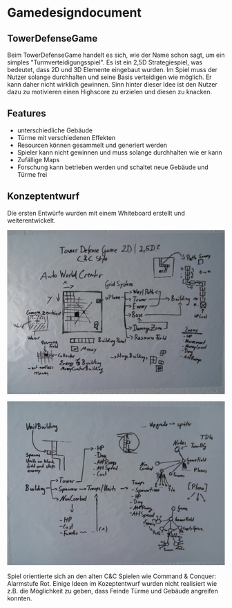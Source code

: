 # Gamedesigndocument
## TowerDefenseGame

Beim TowerDefenseGame handelt es sich, wie der Name schon sagt, um ein simples "Turmverteidigungsspiel".
Es ist ein 2,5D Strategiespiel, was bedeutet, dass 2D und 3D Elemente eingebaut wurden.
Im Spiel muss der Nutzer solange durchhalten und seine Basis verteidigen wie möglich. Er kann daher nicht wirklich gewinnen.
Sinn hinter dieser Idee ist den Nutzer dazu zu motivieren einen Highscore zu erzielen und diesen zu knacken.

## Features
* unterschiedliche Gebäude
* Türme mit verschiedenen Effekten
* Resourcen können gesammelt und generiert werden
* Spieler kann nicht gewinnen und muss solange durchhalten wie er kann
* Zufällige Maps
* Forschung kann betrieben werden und schaltet neue Gebäude und Türme frei

## Konzeptentwurf

Die ersten Entwürfe wurden mit einem Whiteboard erstellt und weiterentwickelt.

![Alt-Text](bild_1.jpg)

![Alt-Text](bild_2.jpg)

Spiel orientierte sich an den alten C&C Spielen wie Command & Conquer: Alarmstufe Rot.
Einige Ideen im Kozeptentwurf wurden nicht realisiert wie z.B. die Möglichkeit zu geben, dass Feinde Türme und Gebäude angreifen konnten.